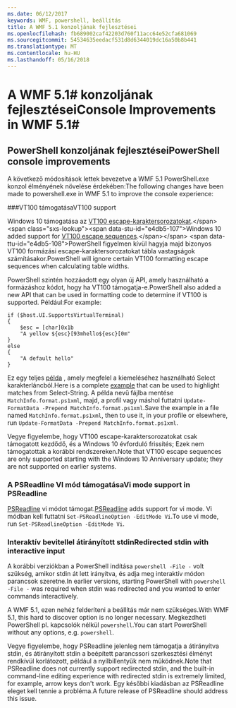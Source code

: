 ```yaml
---
ms.date: 06/12/2017
keywords: WMF, powershell, beállítás
title: A WMF 5.1 konzoljának fejlesztései
ms.openlocfilehash: fb689002caf42203d760f11acc64e52cfa681069
ms.sourcegitcommit: 54534635eedacf531d8d6344019dc16a50b8b441
ms.translationtype: MT
ms.contentlocale: hu-HU
ms.lasthandoff: 05/16/2018
---
```

# <a name="console-improvements-in-wmf-51"></a><span data-ttu-id="e4db5-103">A WMF 5.1# konzoljának fejlesztései</span><span class="sxs-lookup"><span data-stu-id="e4db5-103">Console Improvements in WMF 5.1#</span></span>

## <a name="powershell-console-improvements"></a><span data-ttu-id="e4db5-104">PowerShell konzoljának fejlesztései</span><span class="sxs-lookup"><span data-stu-id="e4db5-104">PowerShell console improvements</span></span>

<span data-ttu-id="e4db5-105">A következő módosítások lettek bevezetve a WMF 5.1 PowerShell.exe konzol élményének növelése érdekében:</span><span class="sxs-lookup"><span data-stu-id="e4db5-105">The following changes have been made to powershell.exe in WMF 5.1 to improve the console experience:</span></span>

###<a name="vt100-support"></a><span data-ttu-id="e4db5-106">VT100 támogatása</span><span class="sxs-lookup"><span data-stu-id="e4db5-106">VT100 support</span></span>

<span data-ttu-id="e4db5-107">Windows 10 támogatása az [VT100 escape-karaktersorozatokat](https://msdn.microsoft.com/en-us/library/windows/desktop/mt638032(v=vs.85).aspx).</span><span class="sxs-lookup"><span data-stu-id="e4db5-107">Windows 10 added support for [VT100 escape sequences](https://msdn.microsoft.com/en-us/library/windows/desktop/mt638032(v=vs.85).aspx).</span></span>
<span data-ttu-id="e4db5-108">PowerShell figyelmen kívül hagyja majd bizonyos VT100 formázási escape-karaktersorozatokat tábla vastagságok számításakor.</span><span class="sxs-lookup"><span data-stu-id="e4db5-108">PowerShell will ignore certain VT100 formatting escape sequences when calculating table widths.</span></span>

<span data-ttu-id="e4db5-109">PowerShell szintén hozzáadott egy olyan új API, amely használható a formázáshoz kódot, hogy ha VT100 támogatja-e.</span><span class="sxs-lookup"><span data-stu-id="e4db5-109">PowerShell also added a new API that can be used in formatting code to determine if VT100 is supported.</span></span>
<span data-ttu-id="e4db5-110">Például:</span><span class="sxs-lookup"><span data-stu-id="e4db5-110">For example:</span></span>

```
if ($host.UI.SupportsVirtualTerminal)
{
    $esc = [char]0x1b
    "A yellow ${esc}[93mhello${esc}[0m"
}
else
{
    "A default hello"
}
```
<span data-ttu-id="e4db5-111">Ez egy teljes [példa](https://gist.github.com/lzybkr/dcb973dccd54900b67783c48083c28f7) , amely megfelel a kiemeléséhez használható Select karakterláncból.</span><span class="sxs-lookup"><span data-stu-id="e4db5-111">Here is a complete [example](https://gist.github.com/lzybkr/dcb973dccd54900b67783c48083c28f7) that can be used to highlight matches from Select-String.</span></span>
<span data-ttu-id="e4db5-112">A példa nevű fájlba mentése `MatchInfo.format.ps1xml`, majd, a profil vagy máshol futtatni `Update-FormatData -Prepend MatchInfo.format.ps1xml`.</span><span class="sxs-lookup"><span data-stu-id="e4db5-112">Save the example in a file named `MatchInfo.format.ps1xml`, then to use it, in your profile or elsewhere, run `Update-FormatData -Prepend MatchInfo.format.ps1xml`.</span></span>

<span data-ttu-id="e4db5-113">Vegye figyelembe, hogy VT100 escape-karaktersorozatokat csak támogatott kezdődő, és a Windows 10 évforduló frissítés; Ezek nem támogatottak a korábbi rendszereken.</span><span class="sxs-lookup"><span data-stu-id="e4db5-113">Note that VT100 escape sequences are only supported starting with the Windows 10 Anniversary update; they are not supported on earlier systems.</span></span>

### <a name="vi-mode-support-in-psreadline"></a><span data-ttu-id="e4db5-114">A PSReadline VI mód támogatása</span><span class="sxs-lookup"><span data-stu-id="e4db5-114">Vi mode support in PSReadline</span></span>

<span data-ttu-id="e4db5-115">[PSReadline](https://github.com/lzybkr/PSReadLine) vi módot támogat.</span><span class="sxs-lookup"><span data-stu-id="e4db5-115">[PSReadline](https://github.com/lzybkr/PSReadLine) adds support for vi mode.</span></span> <span data-ttu-id="e4db5-116">Vi módban kell futtatni `Set-PSReadlineOption -EditMode Vi`.</span><span class="sxs-lookup"><span data-stu-id="e4db5-116">To use vi mode, run `Set-PSReadlineOption -EditMode Vi`.</span></span>

### <a name="redirected-stdin-with-interactive-input"></a><span data-ttu-id="e4db5-117">Interaktív bevitellel átirányított stdin</span><span class="sxs-lookup"><span data-stu-id="e4db5-117">Redirected stdin with interactive input</span></span>

<span data-ttu-id="e4db5-118">A korábbi verziókban a PowerShell indítása `powershell -File -` volt szükség, amikor stdin át lett irányítva, és adja meg interaktív módon parancsok szeretne.</span><span class="sxs-lookup"><span data-stu-id="e4db5-118">In earlier versions, starting PowerShell with `powershell -File -` was required when stdin was redirected and you wanted to enter commands interactively.</span></span>

<span data-ttu-id="e4db5-119">A WMF 5.1, ezen nehéz felderíteni a beállítás már nem szükséges.</span><span class="sxs-lookup"><span data-stu-id="e4db5-119">With WMF 5.1, this hard to discover option is no longer necessary.</span></span>
<span data-ttu-id="e4db5-120">Megkezdheti PowerShell pl. kapcsolók nélkül `powershell`.</span><span class="sxs-lookup"><span data-stu-id="e4db5-120">You can start PowerShell without any options, e.g. `powershell`.</span></span>

<span data-ttu-id="e4db5-121">Vegye figyelembe, hogy PSReadline jelenleg nem támogatja a átirányítva stdin, és átirányított stdin a beépített parancssori szerkesztési élményt rendkívül korlátozott, például a nyílbillentyűk nem működnek.</span><span class="sxs-lookup"><span data-stu-id="e4db5-121">Note that PSReadline does not currently support redirected stdin, and the built-in command-line editing experience with redirected stdin is extremely limited, for example, arrow keys don't work.</span></span>
<span data-ttu-id="e4db5-122">Egy későbbi kiadásban az PSReadline eleget kell tennie a probléma.</span><span class="sxs-lookup"><span data-stu-id="e4db5-122">A future release of PSReadline should address this issue.</span></span>
